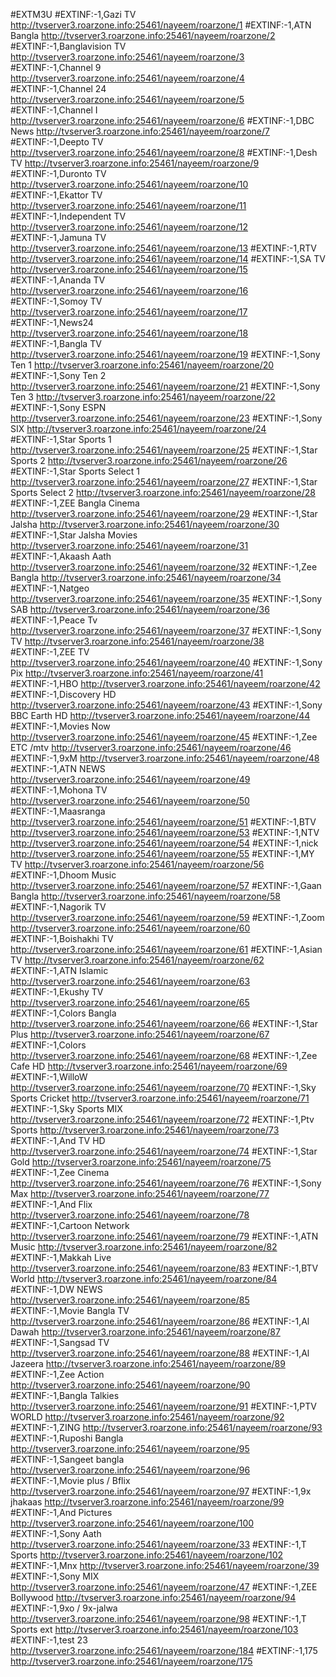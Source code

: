 #EXTM3U
#EXTINF:-1,Gazi TV
http://tvserver3.roarzone.info:25461/nayeem/roarzone/1
#EXTINF:-1,ATN Bangla
http://tvserver3.roarzone.info:25461/nayeem/roarzone/2
#EXTINF:-1,Banglavision TV
http://tvserver3.roarzone.info:25461/nayeem/roarzone/3
#EXTINF:-1,Channel 9
http://tvserver3.roarzone.info:25461/nayeem/roarzone/4
#EXTINF:-1,Channel 24
http://tvserver3.roarzone.info:25461/nayeem/roarzone/5
#EXTINF:-1,Channel I
http://tvserver3.roarzone.info:25461/nayeem/roarzone/6
#EXTINF:-1,DBC News
http://tvserver3.roarzone.info:25461/nayeem/roarzone/7
#EXTINF:-1,Deepto TV
http://tvserver3.roarzone.info:25461/nayeem/roarzone/8
#EXTINF:-1,Desh TV
http://tvserver3.roarzone.info:25461/nayeem/roarzone/9
#EXTINF:-1,Duronto TV
http://tvserver3.roarzone.info:25461/nayeem/roarzone/10
#EXTINF:-1,Ekattor TV
http://tvserver3.roarzone.info:25461/nayeem/roarzone/11
#EXTINF:-1,Independent TV
http://tvserver3.roarzone.info:25461/nayeem/roarzone/12
#EXTINF:-1,Jamuna TV
http://tvserver3.roarzone.info:25461/nayeem/roarzone/13
#EXTINF:-1,RTV
http://tvserver3.roarzone.info:25461/nayeem/roarzone/14
#EXTINF:-1,SA TV
http://tvserver3.roarzone.info:25461/nayeem/roarzone/15
#EXTINF:-1,Ananda TV
http://tvserver3.roarzone.info:25461/nayeem/roarzone/16
#EXTINF:-1,Somoy TV
http://tvserver3.roarzone.info:25461/nayeem/roarzone/17
#EXTINF:-1,News24
http://tvserver3.roarzone.info:25461/nayeem/roarzone/18
#EXTINF:-1,Bangla TV
http://tvserver3.roarzone.info:25461/nayeem/roarzone/19
#EXTINF:-1,Sony Ten 1
http://tvserver3.roarzone.info:25461/nayeem/roarzone/20
#EXTINF:-1,Sony Ten 2
http://tvserver3.roarzone.info:25461/nayeem/roarzone/21
#EXTINF:-1,Sony Ten 3
http://tvserver3.roarzone.info:25461/nayeem/roarzone/22
#EXTINF:-1,Sony ESPN
http://tvserver3.roarzone.info:25461/nayeem/roarzone/23
#EXTINF:-1,Sony SIX
http://tvserver3.roarzone.info:25461/nayeem/roarzone/24
#EXTINF:-1,Star Sports 1
http://tvserver3.roarzone.info:25461/nayeem/roarzone/25
#EXTINF:-1,Star Sports 2
http://tvserver3.roarzone.info:25461/nayeem/roarzone/26
#EXTINF:-1,Star Sports Select 1
http://tvserver3.roarzone.info:25461/nayeem/roarzone/27
#EXTINF:-1,Star Sports Select 2
http://tvserver3.roarzone.info:25461/nayeem/roarzone/28
#EXTINF:-1,ZEE Bangla Cinema
http://tvserver3.roarzone.info:25461/nayeem/roarzone/29
#EXTINF:-1,Star Jalsha
http://tvserver3.roarzone.info:25461/nayeem/roarzone/30
#EXTINF:-1,Star Jalsha Movies
http://tvserver3.roarzone.info:25461/nayeem/roarzone/31
#EXTINF:-1,Akaash Aath
http://tvserver3.roarzone.info:25461/nayeem/roarzone/32
#EXTINF:-1,Zee Bangla
http://tvserver3.roarzone.info:25461/nayeem/roarzone/34
#EXTINF:-1,Natgeo
http://tvserver3.roarzone.info:25461/nayeem/roarzone/35
#EXTINF:-1,Sony SAB
http://tvserver3.roarzone.info:25461/nayeem/roarzone/36
#EXTINF:-1,Peace Tv
http://tvserver3.roarzone.info:25461/nayeem/roarzone/37
#EXTINF:-1,Sony TV
http://tvserver3.roarzone.info:25461/nayeem/roarzone/38
#EXTINF:-1,ZEE TV
http://tvserver3.roarzone.info:25461/nayeem/roarzone/40
#EXTINF:-1,Sony Pix
http://tvserver3.roarzone.info:25461/nayeem/roarzone/41
#EXTINF:-1,HBO
http://tvserver3.roarzone.info:25461/nayeem/roarzone/42
#EXTINF:-1,Discovery HD
http://tvserver3.roarzone.info:25461/nayeem/roarzone/43
#EXTINF:-1,Sony BBC Earth HD
http://tvserver3.roarzone.info:25461/nayeem/roarzone/44
#EXTINF:-1,Movies Now
http://tvserver3.roarzone.info:25461/nayeem/roarzone/45
#EXTINF:-1,Zee ETC /mtv 
http://tvserver3.roarzone.info:25461/nayeem/roarzone/46
#EXTINF:-1,9xM
http://tvserver3.roarzone.info:25461/nayeem/roarzone/48
#EXTINF:-1,ATN NEWS
http://tvserver3.roarzone.info:25461/nayeem/roarzone/49
#EXTINF:-1,Mohona TV
http://tvserver3.roarzone.info:25461/nayeem/roarzone/50
#EXTINF:-1,Maasranga
http://tvserver3.roarzone.info:25461/nayeem/roarzone/51
#EXTINF:-1,BTV
http://tvserver3.roarzone.info:25461/nayeem/roarzone/53
#EXTINF:-1,NTV
http://tvserver3.roarzone.info:25461/nayeem/roarzone/54
#EXTINF:-1,nick
http://tvserver3.roarzone.info:25461/nayeem/roarzone/55
#EXTINF:-1,MY TV
http://tvserver3.roarzone.info:25461/nayeem/roarzone/56
#EXTINF:-1,Dhoom Music
http://tvserver3.roarzone.info:25461/nayeem/roarzone/57
#EXTINF:-1,Gaan Bangla
http://tvserver3.roarzone.info:25461/nayeem/roarzone/58
#EXTINF:-1,Nagorik TV
http://tvserver3.roarzone.info:25461/nayeem/roarzone/59
#EXTINF:-1,Zoom
http://tvserver3.roarzone.info:25461/nayeem/roarzone/60
#EXTINF:-1,Boishakhi TV
http://tvserver3.roarzone.info:25461/nayeem/roarzone/61
#EXTINF:-1,Asian TV
http://tvserver3.roarzone.info:25461/nayeem/roarzone/62
#EXTINF:-1,ATN Islamic
http://tvserver3.roarzone.info:25461/nayeem/roarzone/63
#EXTINF:-1,Ekushy TV
http://tvserver3.roarzone.info:25461/nayeem/roarzone/65
#EXTINF:-1,Colors Bangla
http://tvserver3.roarzone.info:25461/nayeem/roarzone/66
#EXTINF:-1,Star Plus
http://tvserver3.roarzone.info:25461/nayeem/roarzone/67
#EXTINF:-1,Colors
http://tvserver3.roarzone.info:25461/nayeem/roarzone/68
#EXTINF:-1,Zee Cafe HD
http://tvserver3.roarzone.info:25461/nayeem/roarzone/69
#EXTINF:-1,WilloW
http://tvserver3.roarzone.info:25461/nayeem/roarzone/70
#EXTINF:-1,Sky Sports Cricket
http://tvserver3.roarzone.info:25461/nayeem/roarzone/71
#EXTINF:-1,Sky Sports MIX
http://tvserver3.roarzone.info:25461/nayeem/roarzone/72
#EXTINF:-1,Ptv Sports
http://tvserver3.roarzone.info:25461/nayeem/roarzone/73
#EXTINF:-1,And TV HD
http://tvserver3.roarzone.info:25461/nayeem/roarzone/74
#EXTINF:-1,Star Gold
http://tvserver3.roarzone.info:25461/nayeem/roarzone/75
#EXTINF:-1,Zee Cinema
http://tvserver3.roarzone.info:25461/nayeem/roarzone/76
#EXTINF:-1,Sony Max
http://tvserver3.roarzone.info:25461/nayeem/roarzone/77
#EXTINF:-1,And Flix
http://tvserver3.roarzone.info:25461/nayeem/roarzone/78
#EXTINF:-1,Cartoon Network
http://tvserver3.roarzone.info:25461/nayeem/roarzone/79
#EXTINF:-1,ATN Music
http://tvserver3.roarzone.info:25461/nayeem/roarzone/82
#EXTINF:-1,Makkah Live
http://tvserver3.roarzone.info:25461/nayeem/roarzone/83
#EXTINF:-1,BTV World
http://tvserver3.roarzone.info:25461/nayeem/roarzone/84
#EXTINF:-1,DW NEWS
http://tvserver3.roarzone.info:25461/nayeem/roarzone/85
#EXTINF:-1,Movie Bangla TV
http://tvserver3.roarzone.info:25461/nayeem/roarzone/86
#EXTINF:-1,Al Dawah
http://tvserver3.roarzone.info:25461/nayeem/roarzone/87
#EXTINF:-1,Sangsad TV
http://tvserver3.roarzone.info:25461/nayeem/roarzone/88
#EXTINF:-1,Al Jazeera
http://tvserver3.roarzone.info:25461/nayeem/roarzone/89
#EXTINF:-1,Zee Action
http://tvserver3.roarzone.info:25461/nayeem/roarzone/90
#EXTINF:-1,Bangla Talkies
http://tvserver3.roarzone.info:25461/nayeem/roarzone/91
#EXTINF:-1,PTV WORLD
http://tvserver3.roarzone.info:25461/nayeem/roarzone/92
#EXTINF:-1,ZING
http://tvserver3.roarzone.info:25461/nayeem/roarzone/93
#EXTINF:-1,Ruposhi Bangla
http://tvserver3.roarzone.info:25461/nayeem/roarzone/95
#EXTINF:-1,Sangeet bangla
http://tvserver3.roarzone.info:25461/nayeem/roarzone/96
#EXTINF:-1,Movie plus / Bflix
http://tvserver3.roarzone.info:25461/nayeem/roarzone/97
#EXTINF:-1,9x jhakaas
http://tvserver3.roarzone.info:25461/nayeem/roarzone/99
#EXTINF:-1,And Pictures
http://tvserver3.roarzone.info:25461/nayeem/roarzone/100
#EXTINF:-1,Sony Aath
http://tvserver3.roarzone.info:25461/nayeem/roarzone/33
#EXTINF:-1,T Sports
http://tvserver3.roarzone.info:25461/nayeem/roarzone/102
#EXTINF:-1,Mnx
http://tvserver3.roarzone.info:25461/nayeem/roarzone/39
#EXTINF:-1,Sony MIX
http://tvserver3.roarzone.info:25461/nayeem/roarzone/47
#EXTINF:-1,ZEE Bollywood
http://tvserver3.roarzone.info:25461/nayeem/roarzone/94
#EXTINF:-1,9xo / 9x-jalwa
http://tvserver3.roarzone.info:25461/nayeem/roarzone/98
#EXTINF:-1,T Sports ext
http://tvserver3.roarzone.info:25461/nayeem/roarzone/103
#EXTINF:-1,test 23
http://tvserver3.roarzone.info:25461/nayeem/roarzone/184
#EXTINF:-1,175
http://tvserver3.roarzone.info:25461/nayeem/roarzone/175
